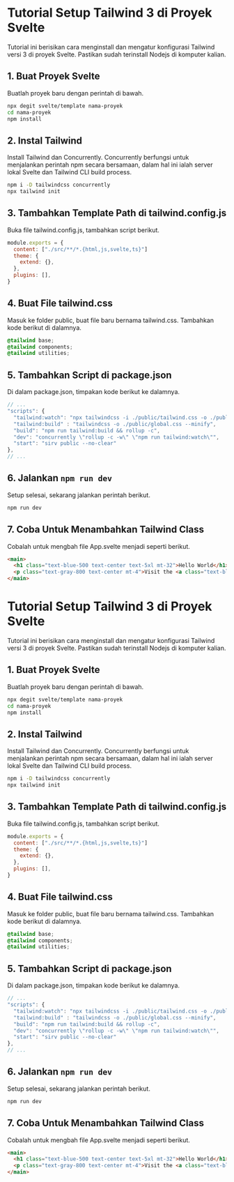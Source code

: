 # Tutorial Setup Tailwind 3 di Proyek Svelte

Tutorial ini berisikan cara menginstall dan mengatur konfigurasi Tailwind versi 3 di proyek Svelte. Pastikan sudah terinstall Nodejs di komputer kalian.

## 1. Buat Proyek Svelte
Buatlah proyek baru dengan perintah di bawah.
```sh
npx degit svelte/template nama-proyek
cd nama-proyek
npm install
```

## 2. Instal Tailwind
Install Tailwind dan Concurrently. Concurrently berfungsi untuk menjalankan perintah npm secara bersamaan, dalam hal ini ialah server lokal Svelte dan Tailwind CLI build process.
```sh
npm i -D tailwindcss concurrently
npx tailwind init
```

## 3. Tambahkan Template Path di tailwind.config.js
Buka file tailwind.config.js, tambahkan script berikut.
```javascript
module.exports = {
  content: ["./src/**/*.{html,js,svelte,ts}"]
  theme: {
    extend: {},
  },
  plugins: [],
}
```

## 4. Buat File tailwind.css
Masuk ke folder public, buat file baru bernama tailwind.css. Tambahkan kode berikut di dalamnya.
```css
@tailwind base;
@tailwind components;
@tailwind utilities;
```

## 5. Tambahkan Script di package.json
Di dalam package.json, timpakan kode berikut ke dalamnya.
```javascript
// ...
"scripts": {
  "tailwind:watch": "npx tailwindcss -i ./public/tailwind.css -o ./public/global.css --watch",
  "tailwind:build" : "tailwindcss -o ./public/global.css --minify",
  "build": "npm run tailwind:build && rollup -c",
  "dev": "concurrently \"rollup -c -w\" \"npm run tailwind:watch\"",
  "start": "sirv public --no-clear"
},
// ...
```

## 6. Jalankan `npm run dev`
Setup selesai, sekarang jalankan perintah berikut.
```sh
npm run dev
```

## 7. Coba Untuk Menambahkan Tailwind Class
Cobalah untuk mengbah file App.svelte menjadi seperti berikut.
```html
<main>
  <h1 class="text-blue-500 text-center text-5xl mt-32">Hello World</h1>
  <p class="text-gray-800 text-center mt-4">Visit the <a class="text-blue-400 hover:underline" href="https://svelte.dev/tutorial">Svelte tutorial</a> to learn how to build Svelte apps.</p>
</main>
```
# Tutorial Setup Tailwind 3 di Proyek Svelte

Tutorial ini berisikan cara menginstall dan mengatur konfigurasi Tailwind versi 3 di proyek Svelte. Pastikan sudah terinstall Nodejs di komputer kalian.

## 1. Buat Proyek Svelte
Buatlah proyek baru dengan perintah di bawah.
```sh
npx degit svelte/template nama-proyek
cd nama-proyek
npm install
```

## 2. Instal Tailwind
Install Tailwind dan Concurrently. Concurrently berfungsi untuk menjalankan perintah npm secara bersamaan, dalam hal ini ialah server lokal Svelte dan Tailwind CLI build process.
```sh
npm i -D tailwindcss concurrently
npx tailwind init
```

## 3. Tambahkan Template Path di tailwind.config.js
Buka file tailwind.config.js, tambahkan script berikut.
```javascript
module.exports = {
  content: ["./src/**/*.{html,js,svelte,ts}"]
  theme: {
    extend: {},
  },
  plugins: [],
}
```

## 4. Buat File tailwind.css
Masuk ke folder public, buat file baru bernama tailwind.css. Tambahkan kode berikut di dalamnya.
```css
@tailwind base;
@tailwind components;
@tailwind utilities;
```

## 5. Tambahkan Script di package.json
Di dalam package.json, timpakan kode berikut ke dalamnya.
```javascript
// ...
"scripts": {
  "tailwind:watch": "npx tailwindcss -i ./public/tailwind.css -o ./public/global.css --watch",
  "tailwind:build" : "tailwindcss -o ./public/global.css --minify",
  "build": "npm run tailwind:build && rollup -c",
  "dev": "concurrently \"rollup -c -w\" \"npm run tailwind:watch\"",
  "start": "sirv public --no-clear"
},
// ...
```

## 6. Jalankan `npm run dev`
Setup selesai, sekarang jalankan perintah berikut.
```sh
npm run dev
```

## 7. Coba Untuk Menambahkan Tailwind Class
Cobalah untuk mengbah file App.svelte menjadi seperti berikut.
```html
<main>
  <h1 class="text-blue-500 text-center text-5xl mt-32">Hello World</h1>
  <p class="text-gray-800 text-center mt-4">Visit the <a class="text-blue-400 hover:underline" href="https://svelte.dev/tutorial">Svelte tutorial</a> to learn how to build Svelte apps.</p>
</main>
```
